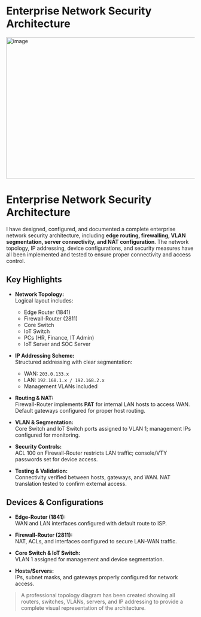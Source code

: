 # Enterprise Network Security Architecture
<img width="562" height="378" alt="image" src="https://github.com/user-attachments/assets/2cc15772-ffac-4c8b-8954-65a8114b6286" />


# Enterprise Network Security Architecture

I have designed, configured, and documented a complete enterprise network security architecture, including **edge routing, firewalling, VLAN segmentation, server connectivity, and NAT configuration**. The network topology, IP addressing, device configurations, and security measures have all been implemented and tested to ensure proper connectivity and access control.

## Key Highlights

- **Network Topology:**  
  Logical layout includes:
  - Edge Router (1841)  
  - Firewall-Router (2811)  
  - Core Switch  
  - IoT Switch  
  - PCs (HR, Finance, IT Admin)  
  - IoT Server and SOC Server  

- **IP Addressing Scheme:**  
  Structured addressing with clear segmentation:
  - WAN: `203.0.133.x`  
  - LAN: `192.168.1.x / 192.168.2.x`  
  - Management VLANs included

- **Routing & NAT:**  
  Firewall-Router implements **PAT** for internal LAN hosts to access WAN. Default gateways configured for proper host routing.

- **VLAN & Segmentation:**  
  Core Switch and IoT Switch ports assigned to VLAN 1; management IPs configured for monitoring.

- **Security Controls:**  
  ACL 100 on Firewall-Router restricts LAN traffic; console/VTY passwords set for device access.

- **Testing & Validation:**  
  Connectivity verified between hosts, gateways, and WAN. NAT translation tested to confirm external access.

## Devices & Configurations

- **Edge-Router (1841):**  
  WAN and LAN interfaces configured with default route to ISP.

- **Firewall-Router (2811):**  
  NAT, ACLs, and interfaces configured to secure LAN-WAN traffic.

- **Core Switch & IoT Switch:**  
  VLAN 1 assigned for management and device segmentation.

- **Hosts/Servers:**  
  IPs, subnet masks, and gateways properly configured for network access.

> A professional topology diagram has been created showing all routers, switches, VLANs, servers, and IP addressing to provide a complete visual representation of the architecture.
